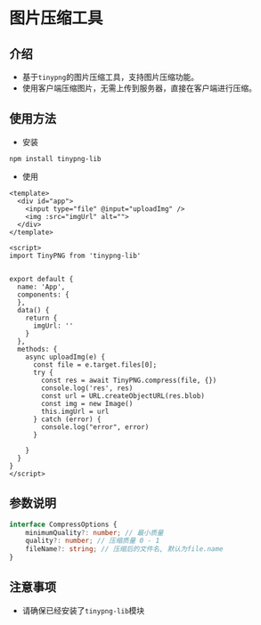 # 图片压缩工具

## 介绍
- 基于`tinypng`的图片压缩工具，支持图片压缩功能。
- 使用客户端压缩图片，无需上传到服务器，直接在客户端进行压缩。

## 使用方法
- 安装
```shell
npm install tinypng-lib
```
- 使用
```vue
<template>
  <div id="app">
    <input type="file" @input="uploadImg" />
    <img :src="imgUrl" alt="">
  </div>
</template>

<script>
import TinyPNG from 'tinypng-lib'


export default {
  name: 'App',
  components: {
  },
  data() {
    return {
      imgUrl: ''
    }
  },
  methods: {
    async uploadImg(e) {
      const file = e.target.files[0];
      try {
        const res = await TinyPNG.compress(file, {})
        console.log('res', res)
        const url = URL.createObjectURL(res.blob)
        const img = new Image()
        this.imgUrl = url
      } catch (error) {
        console.log("error", error)
      }

    }
  }
}
</script>
```


## 参数说明

```ts
interface CompressOptions {
    minimumQuality?: number; // 最小质量
    quality?: number; // 压缩质量 0 - 1
    fileName?: string; // 压缩后的文件名, 默认为file.name
}

```

## 注意事项
- 请确保已经安装了`tinypng-lib`模块